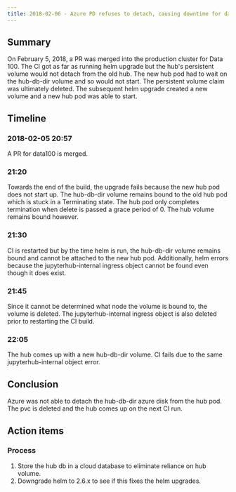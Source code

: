 ```yaml
---
title: 2018-02-06 - Azure PD refuses to detach, causing downtime for data100
---
```


## Summary

On February 5, 2018, a PR was merged into the production cluster for Data 100. The CI got as far as running helm upgrade but the hub's persistent volume would not detach from the old hub. The new hub pod had to wait on the hub-db-dir volume and so would not start. The persistent volume claim was ultimately deleted. The subsequent helm upgrade created a new volume and a new hub pod was able to start.

## Timeline

### 2018-02-05 20:57

A PR for data100 is merged.

### 21:20

Towards the end of the build, the upgrade fails because the new hub pod does not start up. The hub-db-dir volume remains bound to the old hub pod which is stuck in a Terminating state. The hub pod only completes termination when delete is passed a grace period of 0. The hub volume remains bound however.

### 21:30

CI is restarted but by the time helm is run, the hub-db-dir volume remains bound and cannot be attached to the new hub pod. Additionally, helm errors because the jupyterhub-internal ingress object cannot be found even though it does exist.

### 21:45

Since it cannot be determined what node the volume is bound to, the volume is deleted. The jupyterhub-internal ingress object is also deleted prior to restarting the CI build.

### 22:05

The hub comes up with a new hub-db-dir volume. CI fails due to the same jupyterhub-internal object error.

## Conclusion

Azure was not able to detach the hub-db-dir azure disk from the hub pod. The pvc is deleted and the hub comes up on the next CI run.

## Action items

### Process

1. Store the hub db in a cloud database to eliminate reliance on hub volume.
1. Downgrade helm to 2.6.x to see if this fixes the helm upgrades.
